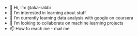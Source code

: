- 👋 Hi, I’m @aka-rabbi
- 👀 I’m interested in learning about stuff
- 🌱 I’m currently learning data analysis with google on coursera
- 💞️ I’m looking to collaborate on machine learning projects
- 📫 How to reach me - mail me

<!---
aka-rabbi/aka-rabbi is a ✨ special ✨ repository because its `README.md` (this file) appears on your GitHub profile.
You can click the Preview link to take a look at your changes.
--->
